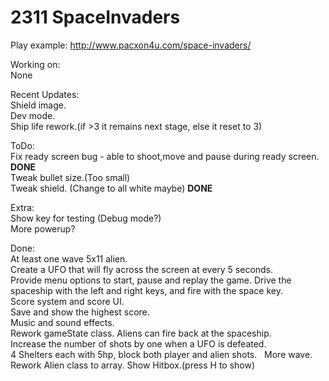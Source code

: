 # 2311 SpaceInvaders 

Play example: http://www.pacxon4u.com/space-invaders/

Working on:   
None    

Recent Updates:       
Shield image.   
Dev mode.   
Ship life rework.(if >3 it remains next stage, else it reset to 3)    

ToDo:   
Fix ready screen bug - able to shoot,move and pause during ready screen. **DONE**   
Tweak bullet size.(Too small)    
Tweak shield. (Change to all white maybe)   **DONE**

Extra:    
Show key for testing (Debug mode?)    
More powerup?   

Done:   
At least one wave 5x11 alien.  
Create a UFO that will fly across the screen at every 5 seconds.  
Provide menu options to start, pause and replay the game. 
Drive the spaceship with the left and right keys, and fire with the space key.  
Score system and score UI.  
Save and show the highest score.  
Music and sound effects.  
Rework gameState class. 
Aliens can fire back at the spaceship.  
Increase the number of shots by one when a UFO is defeated.  
4 Shelters each with 5hp, block both player and alien shots.  
More wave. 
Rework Alien class to array. 
Show Hitbox.(press H to show)


